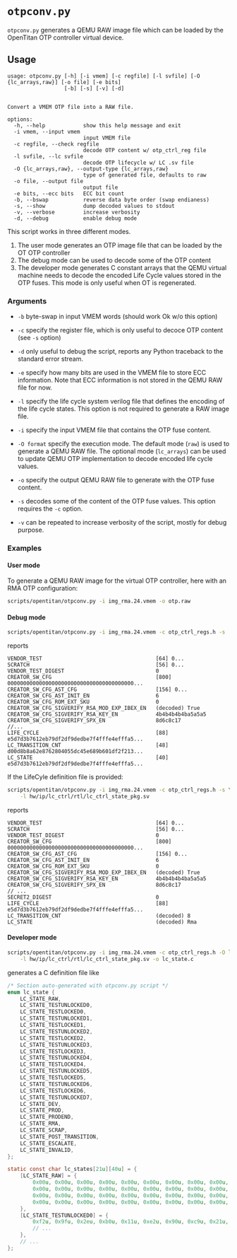 # `otpconv.py`

`otpconv.py` generates a QEMU RAW image file which can be loaded by the OpenTitan OTP controller
virtual device.

## Usage

````text
usage: otpconv.py [-h] [-i vmem] [-c regfile] [-l svfile] [-O {lc_arrays,raw}] [-o file] [-e bits]
                  [-b] [-s] [-v] [-d]


Convert a VMEM OTP file into a RAW file.

options:
  -h, --help            show this help message and exit
  -i vmem, --input vmem
                        input VMEM file
  -c regfile, --check regfile
                        decode OTP content w/ otp_ctrl_reg file
  -l svfile, --lc svfile
                        decode OTP lifecycle w/ LC .sv file
  -O {lc_arrays,raw}, --output-type {lc_arrays,raw}
                        type of generated file, defaults to raw
  -o file, --output file
                        output file
  -e bits, --ecc bits   ECC bit count
  -b, --bswap           reverse data byte order (swap endianess)
  -s, --show            dump decoded values to stdout
  -v, --verbose         increase verbosity
  -d, --debug           enable debug mode
````

This script works in three different modes.

1. The user mode generates an OTP image file that can be loaded by the OT OTP controller
2. The debug mode can be used to decode some of the OTP content
3. The developer mode generates C constant arrays that the QEMU virtual machine needs to
   decode the encoded Life Cycle values stored in the OTP fuses. This mode is only useful when OT is
   regenerated.

### Arguments

* `-b` byte-swap in input VMEM words (should work Ok w/o this option)

* `-c` specify the register file, which is only useful to decoce OTP content (see `-s` option)

* `-d` only useful to debug the script, reports any Python traceback to the standard error stream.

* `-e` specify how many bits are used in the VMEM file to store ECC information. Note that ECC
  information is not stored in the QEMU RAW file for now.

* `-l` specify the life cycle system verilog file that defines the encoding of the life cycle
       states. This option is not required to generate a RAW image file.

* `-i` specify the input VMEM file that contains the OTP fuse content.

* `-O format` specify the execution mode. The default mode (`raw`) is used to generate a QEMU RAW
  file. The optional mode (`lc_arrays`) can be used to update QEMU OTP implementation to decode
  encoded life cycle values.

* `-o` specify the output QEMU RAW file to generate with the OTP fuse content.

* `-s` decodes some of the content of the OTP fuse values. This option requires the `-c` option.

* `-v` can be repeated to increase verbosity of the script, mostly for debug purpose.


### Examples

#### User mode

To generate a QEMU RAW image for the virtual OTP controller, here with an RMA OTP configuration:
````sh
scripts/opentitan/otpconv.py -i img_rma.24.vmem -o otp.raw
````

#### Debug mode

````sh
scripts/opentitan/otpconv.py -i img_rma.24.vmem -c otp_ctrl_regs.h -s
````
reports

````
VENDOR_TEST                                    [64] 0...
SCRATCH                                        [56] 0...
VENDOR_TEST_DIGEST                             0
CREATOR_SW_CFG                                 [800] 0000000000000000000000000000000000000000...
CREATOR_SW_CFG_AST_CFG                         [156] 0...
CREATOR_SW_CFG_AST_INIT_EN                     6
CREATOR_SW_CFG_ROM_EXT_SKU                     0
CREATOR_SW_CFG_SIGVERIFY_RSA_MOD_EXP_IBEX_EN   (decoded) True
CREATOR_SW_CFG_SIGVERIFY_RSA_KEY_EN            4b4b4b4b4ba5a5a5
CREATOR_SW_CFG_SIGVERIFY_SPX_EN                8d6c8c17
//...
LIFE_CYCLE                                     [88] e5d7d3b7612eb79df2df9dedbe7f4fffe4efffa5...
LC_TRANSITION_CNT                              [48] d00d8b8a62e8762804055dc45e689b601df2f213...
LC_STATE                                       [40] e5d7d3b7612eb79df2df9dedbe7f4fffe4efffa5...
````

If the LifeCyle definition file is provided:
````sh
scripts/opentitan/otpconv.py -i img_rma.24.vmem -c otp_ctrl_regs.h -s \
    -l hw/ip/lc_ctrl/rtl/lc_ctrl_state_pkg.sv
````

reports

````
VENDOR_TEST                                    [64] 0...
SCRATCH                                        [56] 0...
VENDOR_TEST_DIGEST                             0
CREATOR_SW_CFG                                 [800] 0000000000000000000000000000000000000000...
CREATOR_SW_CFG_AST_CFG                         [156] 0...
CREATOR_SW_CFG_AST_INIT_EN                     6
CREATOR_SW_CFG_ROM_EXT_SKU                     0
CREATOR_SW_CFG_SIGVERIFY_RSA_MOD_EXP_IBEX_EN   (decoded) True
CREATOR_SW_CFG_SIGVERIFY_RSA_KEY_EN            4b4b4b4b4ba5a5a5
CREATOR_SW_CFG_SIGVERIFY_SPX_EN                8d6c8c17
// ...
SECRET2_DIGEST                                 0
LIFE_CYCLE                                     [88] e5d7d3b7612eb79df2df9dedbe7f4fffe4efffa5...
LC_TRANSITION_CNT                              (decoded) 8
LC_STATE                                       (decoded) Rma
````

#### Developer mode

````sh
scripts/opentitan/otpconv.py -i img_rma.24.vmem -c otp_ctrl_regs.h -O lc_arrays \
    -l hw/ip/lc_ctrl/rtl/lc_ctrl_state_pkg.sv -o lc_state.c
````

generates a C definition file like

````c
/* Section auto-generated with otpconv.py script */
enum lc_state {
    LC_STATE_RAW,
    LC_STATE_TESTUNLOCKED0,
    LC_STATE_TESTLOCKED0,
    LC_STATE_TESTUNLOCKED1,
    LC_STATE_TESTLOCKED1,
    LC_STATE_TESTUNLOCKED2,
    LC_STATE_TESTLOCKED2,
    LC_STATE_TESTUNLOCKED3,
    LC_STATE_TESTLOCKED3,
    LC_STATE_TESTUNLOCKED4,
    LC_STATE_TESTLOCKED4,
    LC_STATE_TESTUNLOCKED5,
    LC_STATE_TESTLOCKED5,
    LC_STATE_TESTUNLOCKED6,
    LC_STATE_TESTLOCKED6,
    LC_STATE_TESTUNLOCKED7,
    LC_STATE_DEV,
    LC_STATE_PROD,
    LC_STATE_PRODEND,
    LC_STATE_RMA,
    LC_STATE_SCRAP,
    LC_STATE_POST_TRANSITION,
    LC_STATE_ESCALATE,
    LC_STATE_INVALID,
};

static const char lc_states[21u][40u] = {
    [LC_STATE_RAW] = {
        0x00u, 0x00u, 0x00u, 0x00u, 0x00u, 0x00u, 0x00u, 0x00u, 0x00u, 0x00u,
        0x00u, 0x00u, 0x00u, 0x00u, 0x00u, 0x00u, 0x00u, 0x00u, 0x00u, 0x00u,
        0x00u, 0x00u, 0x00u, 0x00u, 0x00u, 0x00u, 0x00u, 0x00u, 0x00u, 0x00u,
        0x00u, 0x00u, 0x00u, 0x00u, 0x00u, 0x00u, 0x00u, 0x00u, 0x00u, 0x00u
    },
    [LC_STATE_TESTUNLOCKED0] = {
        0xf2u, 0x9fu, 0x2eu, 0xb0u, 0x11u, 0xe2u, 0x90u, 0xc9u, 0x21u, 0x0fu,
        // ...
    },
    // ...
};
````
